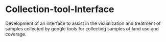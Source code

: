 # Collection-tool-Interface
Development of an interface to assist in the visualization and treatment of samples collected by google tools for collecting samples of land use and coverage.
